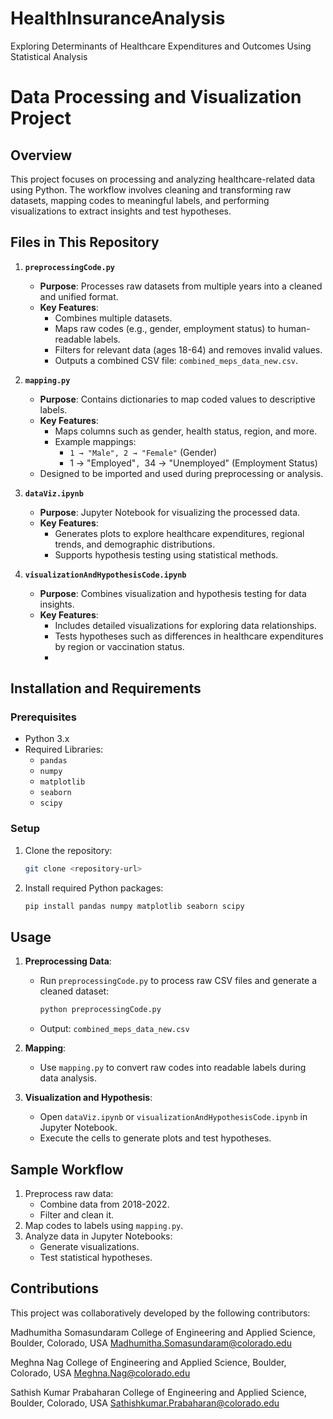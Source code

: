 # HealthInsuranceAnalysis
Exploring Determinants of Healthcare Expenditures and Outcomes Using Statistical Analysis 

# Data Processing and Visualization Project

## Overview
This project focuses on processing and analyzing healthcare-related data using Python. The workflow involves cleaning and transforming raw datasets, mapping codes to meaningful labels, and performing visualizations to extract insights and test hypotheses.

## Files in This Repository

1. **`preprocessingCode.py`**
   - **Purpose**: Processes raw datasets from multiple years into a cleaned and unified format.
   - **Key Features**:
     - Combines multiple datasets.
     - Maps raw codes (e.g., gender, employment status) to human-readable labels.
     - Filters for relevant data (ages 18-64) and removes invalid values.
     - Outputs a combined CSV file: `combined_meps_data_new.csv`.

2. **`mapping.py`**
   - **Purpose**: Contains dictionaries to map coded values to descriptive labels.
   - **Key Features**:
     - Maps columns such as gender, health status, region, and more.
     - Example mappings:
       - `1 → "Male", 2 → "Female"` (Gender)
       -  1 → "Employed"`, `34 → "Unemployed" (Employment Status)
   - Designed to be imported and used during preprocessing or analysis.

3. **`dataViz.ipynb`**
   - **Purpose**: Jupyter Notebook for visualizing the processed data.
   - **Key Features**:
     - Generates plots to explore healthcare expenditures, regional trends, and demographic distributions.
     - Supports hypothesis testing using statistical methods.

4. **`visualizationAndHypothesisCode.ipynb`**
   - **Purpose**: Combines visualization and hypothesis testing for data insights.
   - **Key Features**:
     - Includes detailed visualizations for exploring data relationships.
     - Tests hypotheses such as differences in healthcare expenditures by region or vaccination status.
     - 

## Installation and Requirements

### Prerequisites
- Python 3.x
- Required Libraries:
  - `pandas`
  - `numpy`
  - `matplotlib`
  - `seaborn`
  - `scipy`

### Setup
1. Clone the repository:
   ```bash
   git clone <repository-url>
   ```
2. Install required Python packages:
   ```bash
   pip install pandas numpy matplotlib seaborn scipy
   ```

## Usage

1. **Preprocessing Data**:
   - Run `preprocessingCode.py` to process raw CSV files and generate a cleaned dataset:
     ```bash
     python preprocessingCode.py
     ```
   - Output: `combined_meps_data_new.csv`

2. **Mapping**:
   - Use `mapping.py` to convert raw codes into readable labels during data analysis.

3. **Visualization and Hypothesis**:
   - Open `dataViz.ipynb` or `visualizationAndHypothesisCode.ipynb` in Jupyter Notebook.
   - Execute the cells to generate plots and test hypotheses.


## Sample Workflow

1. Preprocess raw data:
   - Combine data from 2018-2022.
   - Filter and clean it.
2. Map codes to labels using `mapping.py`.
3. Analyze data in Jupyter Notebooks:
   - Generate visualizations.
   - Test statistical hypotheses.

## Contributions

This project was collaboratively developed by the following contributors:

Madhumitha Somasundaram
College of Engineering and Applied Science, Boulder, Colorado, USA
Madhumitha.Somasundaram@colorado.edu

Meghna Nag
College of Engineering and Applied Science, Boulder, Colorado, USA
Meghna.Nag@colorado.edu

Sathish Kumar Prabaharan
College of Engineering and Applied Science, Boulder, Colorado, USA
Sathishkumar.Prabaharan@colorado.edu

